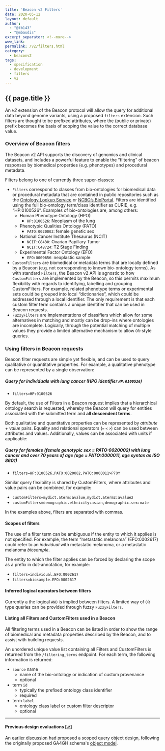 ```yaml
---
title: 'Beacon v2 Filters'
date: 2020-05-12
layout: default
author:
  - "@tb143"
  - "@mbaudis"
excerpt_separator: <!--more-->
www_link:
permalink: /v2/filters.html
category:
  - beaconv2
tags:
  - specification
  - development
  - filters
  - v2
---
```


## {{ page.title }}

An *v2* extension of the Beacon protocol will allow the query for additional
data beyond genome variants, using a proposed `filters` extension. Such filters
are thought to be prefixed attributes, where the (public or private) prefix
becomes the basis of scoping the value to the correct database value.

<!--more-->

### Overview of Beacon filters

The Beacon v2 API supports the discovery of genomics and clinical datasets, and
includes a powerful feature to enable the “filtering” of beacon responses by
biomedical properties (e.g. phenotypes) and procedural metadata.

Filters belong to one of currently three super-classes:

* `Filters` correspond to classes from bio-ontologies for biomedical data or
procedural metadata that are contained in public repositories such as the
[Ontology Lookup Service](https://www.ebi.ac.uk/ols/ontologies) or
[NCBO’s BioPortal](https://bioportal.bioontology.org/ontologies).  Filters are
identified using the full bio-ontology term/class identifier as CURIE, e.g.
“HP:0100526”.  Examples of bio-ontologies are, among others:
  - Human Phenotype Ontology (HPO)
    * `HP:0100526`: Neoplasm of the lung
  - Phenotypic Qualities Ontology (PATO)
    * `PATO:0020002`: female genetic sex
  - National Cancer Institute Thesaurus (NCIT)
    * `NCIT:C8430`: Ovarian Papillary Tumor
    * `NCIT:C48724`: T2 Stage Finding
  - Experimental Factor Ontology (EFO)
    * `EFO:0009656`: neoplastic sample
* `CustomFilters` are biomedical or metadata terms that are locally defined by a
Beacon (e.g. not corresponding to known bio-ontology terms).  As with standard
`Filters`, the Beacon v2 API is agnostic to how `CustomFilters` are implemented
by the Beacon, so this permits maximum flexibility with regards to identifying,
labelling and grouping CustomFilters. For example, related phenotype terms or
experimental sets could be grouped into local “dictionaries”, which could be
addressed through a local identifier.  The only requirement is that each custom
filter term contains a unique identifier that can be used in Beacon requests.
* `FuzzyFilters` are implementations of classifiers which allow for some
alternatives in matching and mostly can be drop-ins where ontologies are
incomplete. Logically, through the potential matching of multiple values they
provide a limited alternative mechanism to allow `OR`-style queries.

### Using filters in Beacon requests

Beacon filter requests are simple yet flexible, and can be used to query
qualitative or quantitative properties. For example, a qualitative phenotype can
be represented by a single observation:

##### Query for individuals with lung cancer (HPO identifier `HP:0100526`)

* `filters=HP:0100526`

By default, the use of Filters in a Beacon request implies that a hierarchical
ontology search is requested, whereby the Beacon will query for entities
associated with the submitted term and **all descendent terms**.

Both qualitative and quantitative properties can be represented by _attribute +
value_ pairs.  Equality and relational operators (`=` `<` `>`) can be used
between attributes and values. Additionally, values can be associated with units
if applicable:

##### Query for females (female genotypic sex = PATO:0020002) with lung cancer and over 70 years of age (age = PATO:0000011, age syntax as ISO 8601)

* `filters=HP:0100526,PATO:0020002,PATO:0000011>P70Y`

Similar query flexibility is shared by CustomFilters, where attributes and value
pairs can be combined, for example:

* `customFilters=mydict.aterm:avalue,mydict.aterm2:avalue2`
* `customFilters=demographic.ethnicity:asian,demographic.sex:male`

In the examples above, filters are separated with commas.

#### Scopes of filters

The use of a filter term can be ambiguous if the entity to which it applies is
not specified.  For example, the term “metastatic melanoma” (EFO:0002617) could
refer to an _individual_ with metastatic melanoma, or a metastatic melanoma
_biosample_.

The entity to which the filter applies can be forced by declaring the scope as a
prefix in dot-annotation, for example:

* `filters=individual.EFO:0002617`
* `filters=biosample.EFO:0002617`

#### Inferred logical operators between filters

Currently a the logical `AND` is implied between filters. A limited way of `OR`
type queries can be provided through fuzzy `FuzzyFilters`.

#### Listing all Filters and CustomFilters used in a Beacon

All filtering terms used in a Beacon can be listed in order to show the range of
biomedical and metadata properties described by the Beacon, and to assist with
building requests.

An unordered unique value list containing all Filters and CustomFilters is
returned from the `/filtering_terms` endpoint.  For each term, the following
information is returned:

* `source` name
  - name of the bio-ontology or indication of custom provenance
  - optional
* term `id`
  - typically the prefixed ontology class identifier
  - required
* term `label`
  - ontology class label or custom filter descriptor
  - optional


---


#### Previous design evaluations [[➚](/roadmap/bioontologies.html)]

An [earlier discussion](/roadmap/bioontologies.html) had proposed a scoped query
object design, following the originally proposed GA4GH schema's [object model](https://schemablocks.org/standards/ga4gh-data-model.html).
